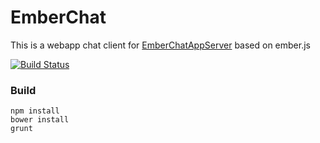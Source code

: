 # EmberChat #

This is a webapp chat client for [EmberChatAppServer](https://github.com/mwitte/EmberChatAppServer) based on ember.js

[![Build Status](https://travis-ci.org/mwitte/EmberChat.png)](https://travis-ci.org/mwitte/EmberChat)

### Build ###

```
npm install
bower install
grunt
```